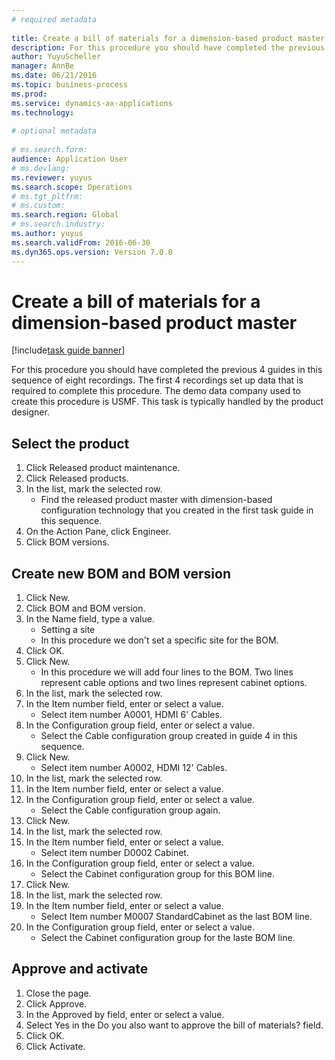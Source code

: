 ```yaml
--- 
# required metadata 
 
title: Create a bill of materials for a dimension-based product master
description: For this procedure you should have completed the previous 4 guides in this sequence of eight recordings. 
author: YuyuScheller
manager: AnnBe 
ms.date: 06/21/2016
ms.topic: business-process 
ms.prod:  
ms.service: dynamics-ax-applications 
ms.technology:  
 
# optional metadata 
 
# ms.search.form:   
audience: Application User 
# ms.devlang:  
ms.reviewer: yuyus
ms.search.scope: Operations 
# ms.tgt_pltfrm:  
# ms.custom:  
ms.search.region: Global
# ms.search.industry: 
ms.author: yuyus
ms.search.validFrom: 2016-06-30 
ms.dyn365.ops.version: Version 7.0.0 
---
```

# Create a bill of materials for a dimension-based product master

[!include[task guide banner](../../includes/task-guide-banner.md)]

For this procedure you should have completed the previous 4 guides in this sequence of eight recordings. The first 4 recordings set up data that is required to complete this procedure. The demo data company used to create this procedure is USMF. This task is typically handled by the product designer.


## Select the product
1. Click Released product maintenance.
2. Click Released products.
3. In the list, mark the selected row.
    * Find the released product master with dimension-based configuration technology that you created in the first task guide in this sequence.  
4. On the Action Pane, click Engineer.
5. Click BOM versions.

## Create new BOM and BOM version
1. Click New.
2. Click BOM and BOM version.
3. In the Name field, type a value.
    * Setting a site  
    * In this procedure we don't set a specific site for the BOM.  
4. Click OK.
5. Click New.
    * In this procedure we will add four lines to the BOM. Two lines represent cable options and two lines represent cabinet options.  
6. In the list, mark the selected row.
7. In the Item number field, enter or select a value.
    * Select item number A0001, HDMI 6' Cables.  
8. In the Configuration group field, enter or select a value.
    * Select the Cable configuration group created in guide 4 in this sequence.  
9. Click New.
    * Select item number A0002, HDMI 12' Cables.  
10. In the list, mark the selected row.
11. In the Item number field, enter or select a value.
12. In the Configuration group field, enter or select a value.
    * Select the Cable configuration group again.  
13. Click New.
14. In the list, mark the selected row.
15. In the Item number field, enter or select a value.
    * Select item number D0002 Cabinet.  
16. In the Configuration group field, enter or select a value.
    * Select the Cabinet configuration group for this BOM line.  
17. Click New.
18. In the list, mark the selected row.
19. In the Item number field, enter or select a value.
    * Select Item number M0007 StandardCabinet as the last BOM line.  
20. In the Configuration group field, enter or select a value.
    * Select the Cabinet configuration group for the laste BOM line.  

## Approve and activate
1. Close the page.
2. Click Approve.
3. In the Approved by field, enter or select a value.
4. Select Yes in the Do you also want to approve the bill of materials? field.
5. Click OK.
6. Click Activate.

